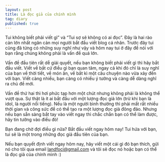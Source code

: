 ```yaml
---
layout: post
title: Là đọc giả của chính mình
tag: diary
published: true
---
```


Tui không biết phải viết gì” và “Tui sợ sẽ không có ai đọc”. Đây là hai rào cản lớn nhất ngăn cản mọi người bắt đầu viết blog cá nhân. Trước đây tui cũng đã từng có những suy nghĩ như vậy và hôm nay tui ở đây để nói với bạn rằng chúng không phải là vấn đề quá lớn.

Vấn đề đầu tiên rất dễ giải quyết, nếu bạn không biết phải viết gì thì hãy bắt đầu viết. Viết về bất cứ điều gì bạn quan tâm, ngay cả khi đó chỉ là suy nghĩ của bạn về thời tiết, về món ăn, về bất kì một câu chuyện nào vừa xảy đến với bạn. Viết càng nhiều, bạn càng có nhiều ý tưởng và càng dễ dàng nghĩ ra chủ đề mới.

Vấn đề thứ hai thì hơi phức tạp hơn một chút nhưng không phải là không thể vượt qua. Sự thật là ít ai bắt đầu với một lượng đọc giả lớn (trừ khi bạn là idol, là người nổi tiếng). Nếu là một người bình thường thì phải mất rất nhiều thời gian và công sức để có thể tạo ra một lượng đọc giả đông đảo. Nhưng nếu bạn sẵn sàng bắt tay vào viết ngay thì chắc chắn bạn có thể làm được, hãy tin tưởng vào điều đó!

Bạn đang chờ đợi điều gì nữa? Bắt đầu viết ngay hôm nay! Tui hứa với bạn, tui sẽ là một trong những đọc giả đầu tiên của bạn.

Nếu bạn quyết định viết ngay hôm nay, hãy viết một cái gì đó bạn thích, gửi nó cho tôi qua email landfoci@gmail.com và tôi sẽ đọc nó hoặc bạn có thể là đọc giả của chính mình :)
